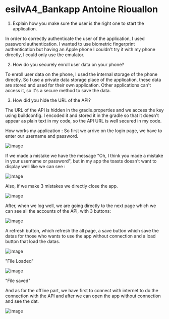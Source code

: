 # esilvA4_Bankapp  Antoine Riouallon

1) Explain how you make sure the user is the right one to start the application.

In order to correctly authenticate the user of the application, I used password authentication. I wanted to use biometric fingerprint authentication but having an Apple phone I couldn't try it with my phone directly, I could only use the emulator.

2) How do you securely enroll user data on your phone?

To enroll user data on the phone, I used the internal storage of the phone directly.  So I use a private data storage place of the application, these data are stored and used for their own application. Other applications can't access it, so it's a secure method to save the data.

3) How did you hide the URL of the API?

The URL of the API is hidden in the gradle.properties and we access the key using buildconfig. I encoded it and stored it in the gradle so that it doesn't appear as plain text in my code, so the API URL is well secured in my code.

How works my application : 
So first we arrive on the login page, we have to enter our username and password.

![image](https://user-images.githubusercontent.com/80207183/110250573-47128380-7f7c-11eb-9628-7ef474e44d4a.png)

 If we made a mistake we have the message "Oh, I think you made a mistake in your username or password", but in my app the toasts doesn't want to display well like we can see : 

![image](https://user-images.githubusercontent.com/80207183/110250801-ad4bd600-7f7d-11eb-8b3b-6952a6a10605.png)

Also, if we make 3 mistakes we directly close the app. 

![image](https://user-images.githubusercontent.com/80207183/110251031-d751c800-7f7e-11eb-9269-7106fe392642.png)

After, when we log well, we are going directly to the next page which we can see all the accounts of the API, with 3 buttons: 

![image](https://user-images.githubusercontent.com/80207183/110251113-4af3d500-7f7f-11eb-8b28-0df46e28411c.png)

A refresh button, which refresh the all page, a save button which save the datas for those who wants to use the app without connection and a load button that load the datas.

![image](https://user-images.githubusercontent.com/80207183/110251203-cce3fe00-7f7f-11eb-97c4-374da6727f40.png)

"File Loaded"

![image](https://user-images.githubusercontent.com/80207183/110251224-e7b67280-7f7f-11eb-850a-3468dd5be756.png)

"File saved"

And as for the offline part, we have first to connect with internet to do the connection with the API and after we can open the app without connection and see the dat.

![image](https://user-images.githubusercontent.com/80207183/110251791-71ffd600-7f82-11eb-9e50-b8dcca02f9ff.png)
